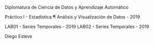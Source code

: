 Diplomatura de Ciencia de Datos y Aprendizaje Automático

 Práctico I - Estadística ¶ Análisis y Visualización de Datos - 2019
 
 LAB01 - Series Temporales - 2019
 LAB02 - Series Temporales - 2019

Diego Esteve
